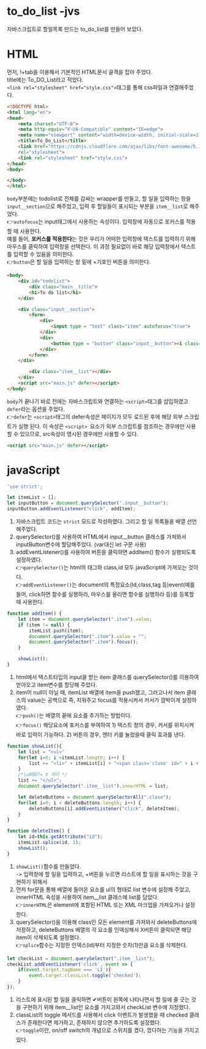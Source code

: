 # to_do_list -jvs
자바스크립트로 할일목록 만드는 to_do_list를 만들어 보았다.

# HTML
먼저, !+tab을 이용해서 기본적인 HTML문서 골격을 잡아 주었다.   
title에는 To_DO_List라고 적었다.   
```<link rel="stylesheet" href="style.css">```태그를 통해 css파일과 연결해주었다.
```html
<!DOCTYPE html>
<html lang="en">
<head>
    <meta charset="UTF-8">
    <meta http-equiv="X-UA-Compatible" content="IE=edge">
    <meta name="viewport" content="width=device-width, initial-scale=1.0">
    <title>To_Do_List</title>
    <link href="https://cdnjs.cloudflare.com/ajax/libs/font-awesome/5.15.1/css/all.min.css"
    rel="stylesheet">
    <link rel="stylesheet" href="style.css">
</head>
<body>

</body>
</html>
```

```body```부분에는 todolist로 전체를 감싸는 wrapper를 만들고, 할 일을 입력하는 창을 ```input__section```으로 해주었고, 입력 후 할일들이 표시되는 부분을 ```item__list```로 해주었다.    
👉```autofocus```는 input태그에서 사용하는 속성이다. 입력창에 자동으로 포커스를 적용할 때 사용한다.    
예를 들어, **포커스를 적용한다**는 것은 우리가 어떠한 입력창에 텍스트를 입력하기 위해 마우스를 클릭하여 입력창을 선택한다. 이 과정 필요없이 바로 해당 입력창에서 텍스트를 입력할 수 있음을 의미한다.   
👉```button```은 할 일을 입력하는 창 밑에 +기호인 버튼을 의미한다.   
```html
<body>
    <div id="todolist">
        <div class="main__title">
        <h1>To do list</h1>
    </div>

    <div class="input__section">
        <form>
            <div>
                <input type = "text" class="item" autofocus="true">
            </div>
            <div>
                <button type = "button" class="input__button"><i class="fas fa-plus-circle"></i></button>
            </div>
        </form>
    </div>

        <div class="item__list"></div>
    </div>
    <script src="main.js" defer></script>
</body>
```
```body```가 끝나기 바로 전에는 자바스크립트와 연결하는 ```<script>```태그를 삽입하였고 ```defer```라는 옵션을 주었다.   
👉```defer```는 ```<script>```태그의 defer속성은 페이지가 모두 로드된 후에 해당 외부 스크립트가 실행 된다. 이 속성은 ```<script> ```요소가 외부 스크립트를 참조하는 경우에만 사용할 수 있으므로, src속성이 명시된 경우에만 사용할 수 있다.
```html
<script src="main.js" defer></script>
```

# javaScript
```javascript
'use strict';

let itemList = [];
let inputButton = document.querySelector(".input__button");
inputButton.addEventListener("click", addItem);   
```
1. 자바스크립트 코드는 ```strict``` 모드로 작성하였다. 그리고 할 일 목록들을 배열 선언해주었다.   
2. querySelector()를 사용하여 HTML에서 input__button 클래스를 가져와서 inputButton변수에 할당해주었다. (var대신 let 구문 사용)
3. addEventListener()를 사용하여 버튼을 클릭하면 addItem() 함수가 실행되도록 설정하였다.   
👉```querySelector()```는 html의 태그와 class,id 모두 javaScript에 가져오는 것이다.   
👉```addEventListener()```는 document의 특정요소(Id,class,tag 등)event(예를 들어, click하면 함수를 실행하라, 마우스를 올리면 함수를 실행하라 등)를 등록할 때 사용한다.

```javascript
function addItem() {
    let item = document.querySelector(".item").value;
    if (item != null) {
        itemList.push(item);
        document.querySelector(".item").value = "";
        document.querySelector(".item").focus();
    }

    showList();
}
```
1.  html에서 텍스트타입의 input을 받는 item 클래스를 querySelector()를 이용하여 받아오고 item변수를 할당해 주었다.
2. item이 null이 아닐 때, itemList 배열에 item을 push했고, 그러고나서 item 클래스의 value는 공백으로 즉, 지워주고 focus를 적용시켜서 커서가 깜박이게 설정하였다.   
👉```push()```는 배열의 끝에 요소를 추가하는 방법이다.   
👉```focus()``` 해당요소에 포커스를 부여하여 1) 텍스트 창의 경우, 커서를 위치시켜 바로 입력이 가능하다. 2) 버튼의 경우, 엔터 키를 눌렀을때 클릭 효과를 낸다.   

```javascript
function showList(){
    let list = "<ul>"
    for(let i=0; i <itemList.length; i++) {
        list += "<li>" + itemList[i] + "<span class='close' id=" + i + ">" + "\u00D7" + "</span></li>";
    }
    /*\u00D7= X 의미 */
    list += "</ul>";
    document.querySelector(".item__list").innerHTML = list;

    let deleteButtons = document.querySelectorAll(".close");
    for(let i=0; i < deleteButtons.length; i++) {
        deleteButtons[i].addEventListener("click", deleteItem);
    }
}

function deleteItem() {
    let id=this.getAttribute("id");
    itemList.splice(id, 1);
    showList();
}
```
1. ```showList()```함수를 만들었다.   
-> 입력창에 할 일을 입력하고, +버튼을 누르면 리스트에 할 일을 표시하는 것을 구현하기 위해서   
2. 먼저 for문을 통해 배열에 들어온 요소를 ul의 형태로 list 변수에 설정해 주었고, innerHTML 속성을 사용하여 item__list 클래스에 list를 담았다.   
👉```innerHTML```은 element에 포함된 HTML 또는 XML 마크업을 가져오거나 설정한다.
3. querySelector()을 이용해 class인 모든 element를 가져와서 deleteButtons에 저장하고, deleteButtons 배열의 각 요소를 인덱싱해서 X버튼이 클릭되면 해당 item이 삭제되도록 설정했다.   
👉```splice```함수는 지정한 인덱스(id)부터 지정한 숫자(1)만큼 요소를 삭제한다.

```javascript
let checkList = document.querySelector(".item__list");
checkList.addEventListener('click', event => {
    if(event.target.tagName === 'LI'){
        event.target.classList.toggle('checked');
    }
});
```
1. 리스트에 표시된 할 일을 클릭하면 ✔버튼이 왼쪽에 나타나면서 할 일에 줄 긋는 것을 구현하기 위해 item__list인 요소를 가지고와서 checkList 변수에 지정했다.
2. classList의 toggle 메서드를 사용해서 click 이벤트가 발생했을 때 checked 클래스가 존재한다면 제거하고, 존재하지 않으면 추가하도록 설정했다.   
👉```toggle```이란, on/off switch의 개념으로 스위치를 켰다, 껐다하는 기능을 가지고 있다.

